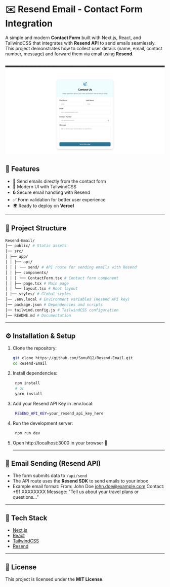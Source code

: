# ✉️ Resend Email - Contact Form Integration

A simple and modern **Contact Form** built with Next.js, React, and TailwindCSS that integrates with **Resend API** to send emails seamlessly.  
This project demonstrates how to collect user details (name, email, contact number, message) and forward them via email using **Resend**.

![image](https://github.com/SonuR12/Resend-Email/blob/main/public/images/Demo.png)
---

## 🚀 Features
- 📩 Send emails directly from the contact form  
- 🎨 Modern UI with TailwindCSS  
- 🔒 Secure email handling with Resend  
- ✅ Form validation for better user experience  
- 🌍 Ready to deploy on **Vercel**  

---

## 📂 Project Structure

```bash
Resend-Email/
│── public/ # Static assets
│── src/
│ ├── app/
│ │ ├── api/
│ │ │ └── send/ # API route for sending emails with Resend
│ │ ├── components/
│ │ │ └── ContactForm.tsx # Contact form component
│ │ ├── page.tsx # Main page
│ │ └── layout.tsx # Root layout
│ ├── styles/ # Global styles
│── .env.local # Environment variables (Resend API key)
│── package.json # Dependencies and scripts
│── tailwind.config.js # TailwindCSS configuration
│── README.md # Documentation

```

---

## ⚙️ Installation & Setup

1. Clone the repository:
   ```bash
   git clone https://github.com/SonuR12/Resend-Email.git
   cd Resend-Email
   ```

2. Install dependencies:

   ```bash
    npm install
    # or
    yarn install
    ```

3. Add your Resend API Key in .env.local:
   ```bash
    RESEND_API_KEY=your_resend_api_key_here
   ```

4. Run the development server:
   ```bash
    npm run dev
   ```
5. Open http://localhost:3000 in your browser 🚀

   ---

## 📧 Email Sending (Resend API)

- The form submits data to `/api/send`  
- The API route uses the **Resend SDK** to send emails to your inbox  
- Example email format:
From: John Doe john.doe@example.com
Contact: +91 XXXXXXXX
Message: "Tell us about your travel plans or questions..."

---

## 📌 Tech Stack
- [Next.js](https://nextjs.org/)  
- [React](https://react.dev/)  
- [TailwindCSS](https://tailwindcss.com/)  
- [Resend](https://resend.com/)  

---

## 📜 License
This project is licensed under the **MIT License**.

